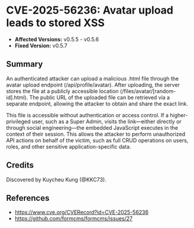 # CVE-2025-56236: Avatar upload leads to stored XSS
- **Affected Versions:** v0.5.5 - v0.5.6
- **Fixed Version:** v0.5.7  

## Summary
An authenticated attacker can upload a malicious .html file through the avatar upload endpoint (/api/profile/avatar). After uploading, the server stores the file at a publicly accessible location (/files/avatar/[random-id].html). The public URL of the uploaded file can be retrieved via a separate endpoint, allowing the attacker to obtain and share the exact link.

This file is accessible without authentication or access control. If a higher-privileged user, such as a Super Admin, visits the link—either directly or through social engineering—the embedded JavaScript executes in the context of their session. This allows the attacker to perform unauthorized API actions on behalf of the victim, such as full CRUD operations on users, roles, and other sensitive application-specific data.

## Credits
Discovered by Kuycheu Kung (@KKC73).

## References
- https://www.cve.org/CVERecord?id=CVE-2025-56236
- https://github.com/formcms/formcms/issues/27


